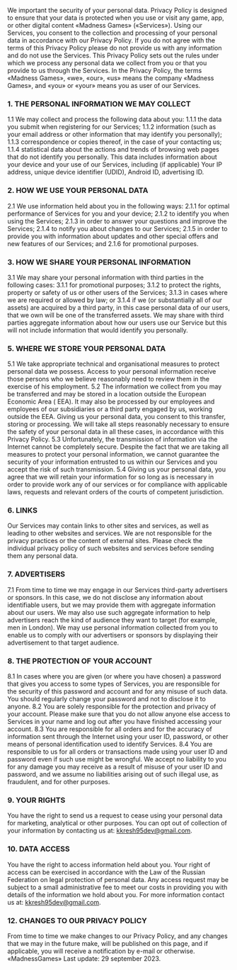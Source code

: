 We important the security of your personal data. Privacy Policy is designed to ensure that your data is protected when you use or visit any game, app, or other digital content «Madness Games» («Services»).
Using our Services, you consent to the collection and processing of your personal data in accordance with our Privacy Policy. If you do not agree with the terms of this Privacy Policy please do not provide us with any information and do not use the Services.
This Privacy Policy sets out the rules under which we process any personal data we collect from you or that you provide to us through the Services.
In the Privacy Policy, the terms «Madness Games», «we», «our», «us» means the company «Madness Games», and «you» or «your» means you as user of our Services.
### 1. THE PERSONAL INFORMATION WE MAY COLLECT
1.1 We may collect and process the following data about you:
1.1.1 the data you submit when registering for our Services;
1.1.2 information (such as your email address or other information that may identify you personally);
1.1.3 correspondence or copies thereof, in the case of your contacting us;
1.1.4 statistical data about the actions and trends of browsing web pages that do not identify you personally. This data includes information about your device and your use of our Services, including (if applicable) Your IP address, unique device identifier (UDID), Android ID, advertising ID.
### 2. HOW WE USE YOUR PERSONAL DATA
2.1 We use information held about you in the following ways:
2.1.1 for optimal performance of Services for you and your device;
2.1.2 to identify you when using the Services;
2.1.3 in order to answer your questions and improve the Services;
2.1.4 to notify you about changes to our Services;
2.1.5 in order to provide you with information about updates and other special offers and new features of our Services; and
2.1.6 for promotional purposes.
### 3. HOW WE SHARE YOUR PERSONAL INFORMATION
3.1 We may share your personal information with third parties in the following cases:
3.1.1 for promotional purposes;
3.1.2 to protect the rights, property or safety of us or other users of the Services;
3.1.3 in cases where we are required or allowed by law; or
3.1.4 if we (or substantially all of our assets) are acquired by a third party, in this case personal data of our users, that we own will be one of the transferred assets.
We may share with third parties aggregate information about how our users use our Service but this will not include information that would identify you personally.
### 5. WHERE WE STORE YOUR PERSONAL DATA
5.1 We take appropriate technical and organisational measures to protect personal data we possess. Access to your personal information receive those persons who we believe reasonably need to review them in the exercise of his employment.
5.2 The information we collect from you may be transferred and may be stored in a location outside the European Economic Area ( EEA). It may also be processed by our employees and employees of our subsidiaries or a third party engaged by us, working outside the EEA. Giving us your personal data, you consent to this transfer, storing or processing. We will take all steps reasonably necessary to ensure the safety of your personal data in all these cases, in accordance with this Privacy Policy.
5.3 Unfortunately, the transmission of information via the Internet cannot be completely secure. Despite the fact that we are taking all measures to protect your personal information, we cannot guarantee the security of your information entrusted to us within our Services and you accept the risk of such transmission.
5.4 Giving us your personal data, you agree that we will retain your information for so long as is necessary in order to provide work any of our services or for compliance with applicable laws, requests and relevant orders of the courts of competent jurisdiction.
### 6. LINKS
Our Services may contain links to other sites and services, as well as leading to other websites and services. We are not responsible for the privacy practices or the content of external sites. Please check the individual privacy policy of such websites and services before sending them any personal data.
### 7. ADVERTISERS
7.1 From time to time we may engage in our Services third-party advertisers or sponsors. In this case, we do not disclose any information about identifiable users, but we may provide them with aggregate information about our users. We may also use such aggregate information to help advertisers reach the kind of audience they want to target (for example, men in London). We may use personal information collected from you to enable us to comply with our advertisers or sponsors by displaying their advertisement to that target audience.
### 8. THE PROTECTION OF YOUR ACCOUNT
8.1 In cases where you are given (or where you have chosen) a password that gives you access to some types of Services, you are responsible for the security of this password and account and for any misuse of such data. You should regularly change your password and not to disclose it to anyone.
8.2 You are solely responsible for the protection and privacy of your account. Please make sure that you do not allow anyone else access to Services in your name and log out after you have finished accessing your account.
8.3 You are responsible for all orders and for the accuracy of information sent through the Internet using your user ID, password, or other means of personal identification used to identify Services.
8.4 You are responsible to us for all orders or transactions made using your user ID and password even if such use might be wrongful. We accept no liability to you for any damage you may receive as a result of misuse of your user ID and password, and we assume no liabilities arising out of such illegal use, as fraudulent, and for other purposes.
### 9. YOUR RIGHTS
You have the right to send us a request to cease using your personal data for marketing, analytical or other purposes.
You can opt out of collection of your information by contacting us at: kkresh95dev@gmail.com.
### 10. DATA ACCESS
You have the right to access information held about you. Your right of access can be exercised in accordance with the Law of the Russian Federation on legal protection of personal data. Any access request may be subject to a small administrative fee to meet our costs in providing you with details of the information we hold about you. For more information contact us at: kkresh95dev@gmail.com.
### 12. CHANGES TO OUR PRIVACY POLICY
From time to time we make changes to our Privacy Policy, and any changes that we may in the future make, will be published on this page, and if applicable, you will receive a notification by e-mail or otherwise.
 «MadnessGames»
Last update: 29 september 2023.
